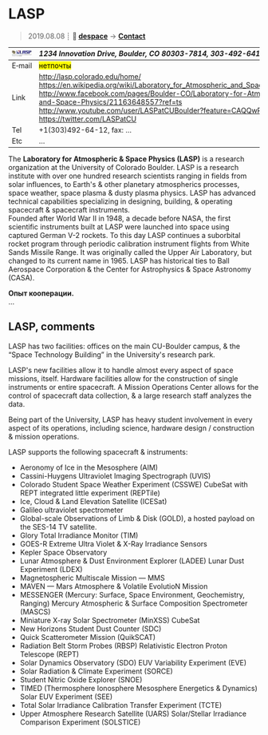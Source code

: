# LASP
> 2019.08.08 ┊ **🚀 [despace](index.md)** → **[Contact](contact.md)**

|[![](f/contact/l/lasp_logo1_thumb.jpg)](f/contact/l/lasp_logo1.png)|*1234 Innovation Drive, Boulder, CO  80303-7814, 303-492-6412, USA*|
|:--|:--|
|E‑mail| <mark>нетпочты</mark> |
|Link| <http://lasp.colorado.edu/home/><br> <https://en.wikipedia.org/wiki/Laboratory_for_Atmospheric_and_Space_Physics><br> <http://www.facebook.com/pages/Boulder-CO/Laboratory-for-Atmospheric-and-Space-Physics/21163648557?ref=ts><br> <http://www.youtube.com/user/LASPatCUBoulder?feature=CAQQwRs%3D><br> <https://twitter.com/LASPatCU> |
|Tel| +1(303)492-64-12, fax: … |
|Etc| … |

The **Laboratory for Atmospheric & Space Physics (LASP)** is a research organization at the University of Colorado Boulder. LASP is a research institute with over one hundred research scientists ranging in fields from solar influences, to Earth's & other planetary atmospherics processes, space weather, space plasma & dusty plasma physics. LASP has advanced technical capabilities specializing in designing, building, & operating spacecraft & spacecraft  instruments.  
Founded after World War II in 1948, a decade before NASA, the first scientific instruments built at LASP were launched into space using captured German V-2 rockets. To this day LASP continues a suborbital rocket program through periodic calibration instrument flights from White Sands Missile Range. It was originally called the Upper Air Laboratory, but changed to its current name in 1965. LASP has historical ties to Ball Aerospace Corporation & the Center for Astrophysics & Space Astronomy (CASA).

**Опыт кооперации.**  
…


<p style="page-break-after:always"> </p>

## LASP, comments

LASP has two facilities: offices on the main CU-Boulder campus, & the “Space Technology Building” in the University's research park.

LASP's new facilities allow it to handle almost every aspect of space missions, itself. Hardware facilities allow for the construction of single instruments or entire spacecraft. A Mission Operations Center allows for the control of spacecraft data collection, & a large research staff analyzes the data.

Being part of the University, LASP has heavy student involvement in every aspect of its operations, including science, hardware design / construction & mission operations.

LASP supports the following spacecraft & instruments:

   - Aeronomy of Ice in the Mesosphere (AIM)
   - Cassini-Huygens Ultraviolet Imaging Spectrograph (UVIS)
   - Colorado Student Space Weather Experiment (CSSWE) CubeSat with REPT integrated little experiment (REPTile)
   - Ice, Cloud & Land Elevation Satellite (ICESat)
   - Galileo ultraviolet spectrometer
   - Global-scale Observations of Limb & Disk (GOLD), a hosted payload on the SES-14 TV satellite.
   - Glory Total Irradiance Monitor (TIM)
   - GOES-R Extreme Ultra Violet & X-Ray Irradiance Sensors
   - Kepler Space Observatory
   - Lunar Atmosphere & Dust Environment Explorer (LADEE) Lunar Dust Experiment (LDEX)
   - Magnetospheric Multiscale Mission — MMS
   - MAVEN — Mars Atmosphere & Volatile EvolutioN Mission
   - MESSENGER (Mercury: Surface, Space Environment, Geochemistry, Ranging) Mercury Atmospheric & Surface Composition Spectrometer (MASCS)
   - Miniature X-ray Solar Spectrometer (MinXSS) CubeSat
   - New Horizons Student Dust Counter (SDC)
   - Quick Scatterometer Mission (QuikSCAT)
   - Radiation Belt Storm Probes (RBSP) Relativistic Electron Proton Telescope (REPT)
   - Solar Dynamics Observatory (SDO) EUV Variability Experiment (EVE)
   - Solar Radiation & Climate Experiment (SORCE)
   - Student Nitric Oxide Explorer (SNOE)
   - TIMED (Thermosphere Ionosphere Mesosphere Energetics & Dynamics) Solar EUV Experiment (SEE)
   - Total Solar Irradiance Calibration Transfer Experiment (TCTE)
   - Upper Atmosphere Research Satellite (UARS) Solar/Stellar Irradiance Comparison Experiment (SOLSTICE)
